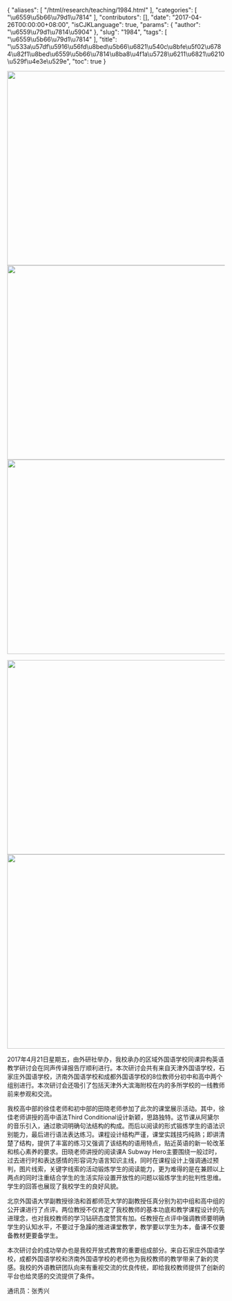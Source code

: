 {
    "aliases": [
        "/html/research/teaching/1984.html"
    ],
    "categories": [
        "\u6559\u5b66\u79d1\u7814"
    ],
    "contributors": [],
    "date": "2017-04-26T00:00:00+08:00",
    "isCJKLanguage": true,
    "params": {
        "author": "\u6559\u79d1\u7814\u5904"
    },
    "slug": "1984",
    "tags": [
        "\u6559\u5b66\u79d1\u7814"
    ],
    "title": "\u533a\u57df\u5916\u56fd\u8bed\u5b66\u6821\u540c\u8bfe\u5f02\u6784\u82f1\u8bed\u6559\u5b66\u7814\u8ba8\u4f1a\u5728\u6211\u6821\u6210\u529f\u4e3e\u529e",
    "toc": true
}


<img
    src="https://cdn.tfls.online/mirror/full/1413f0c937dcf2875d121293bce3c9fbb320f7c9.jpg"
    style="display:block;margin-left:auto;margin-right:auto;"
    decoding="async"
    fetchpriority="auto"
    loading="lazy"
    height="450"
    width="600"
/>
<img
    src="https://cdn.tfls.online/mirror/full/408341552152da91dbb5ed6d6b68aa69ff9b6945.jpg"
    style="display:block;margin-left:auto;margin-right:auto;"
    decoding="async"
    fetchpriority="auto"
    loading="lazy"
    height="450"
    width="600"
/>
<img
    src="https://cdn.tfls.online/mirror/full/0fd0595c30746b2656b48484d9bed1f93c3614ef.jpg"
    style="display:block;margin-left:auto;margin-right:auto;"
    decoding="async"
    fetchpriority="auto"
    loading="lazy"
    height="450"
    width="600"
/>





<img
    src="https://cdn.tfls.online/mirror/full/87adeee6c8b6f55605e4ce13c8b5788d0ad7590b.jpg"
    style="display:block;margin-left:auto;margin-right:auto;"
    decoding="async"
    fetchpriority="auto"
    loading="lazy"
    height="450"
    width="600"
/>
<img
    src="https://cdn.tfls.online/mirror/full/ee361404ae1d1115bd4765636623e8b833adaef2.jpg"
    style="display:block;margin-left:auto;margin-right:auto;"
    decoding="async"
    fetchpriority="auto"
    loading="lazy"
    height="450"
    width="600"
/>




  





2017年4月21日星期五，由外研社举办，我校承办的区域外国语学校同课异构英语教学研讨会在同声传译报告厅顺利进行。本次研讨会共有来自天津外国语学校，石家庄外国语学校，济南外国语学校和成都外国语学校的8位教师分初中和高中两个组别进行。本次研讨会还吸引了包括天津外大滨海附校在内的多所学校的一线教师前来参观和交流。




我校高中部的徐佳老师和初中部的田晓老师参加了此次的课堂展示活动。其中，徐佳老师讲授的高中语法Third Conditional设计新颖，思路独特。这节课从阿黛尔的音乐引入，通过歌词明确句法结构的构成。而后以阅读的形式锻炼学生的语法识别能力，最后进行语法表达练习。课程设计结构严谨，课堂实践技巧纯熟；即讲清楚了结构，提供了丰富的练习又强调了该结构的语用特点，贴近英语的新一轮改革和核心素养的要求。田晓老师讲授的阅读课A Subway Hero主要围绕一般过时，过去进行时和表达感情的形容词为语言知识主线，同时在课程设计上强调通过预判，图片线索，关键字线索的活动锻炼学生的阅读能力，更为难得的是在兼顾以上两点的同时注重结合学生的生活实际设置开放性的问题以锻炼学生的批判性思维。学生的回答也展现了我校学生的良好风貌。




北京外国语大学副教授徐浩和首都师范大学的副教授任真分别为初中组和高中组的公开课进行了点评。两位教授不仅肯定了我校教师的基本功底和教学课程设计的先进理念，也对我校教师的学习钻研态度赞赏有加。任教授在点评中强调教师要明确学生的认知水平，不要过于急躁的推进课堂教学，教学要以学生为本，备课不仅要备教材更要备学生。




本次研讨会的成功举办也是我校开放式教育的重要组成部分。来自石家庄外国语学校，成都外国语学校和济南外国语学校的老师也为我校教师的教学带来了新的灵感。我校的外语教研团队向来有重视交流的优良传统，即给我校教师提供了创新的平台也给灵感的交流提供了条件。




通讯员：张秀兴




  



